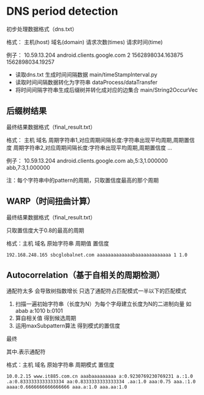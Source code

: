 # DNS period detection


初步处理数据格式（dns.txt）

格式：  主机(host) 域名(domain) 请求次数(times) 请求时间(time) 

例子：  10.59.13.204 android.clients.google.com 2 1562898034.163875 1562898034.19257




- 读取dns.txt 生成时间间隔数据     main/timeStampInterval.py
- 读取时间间隔数据转化为字符串   dataProcess/dataTransfer
- 将时间间隔字符串生成后缀树并转化成对应的边集合  main/String2OccurVec



## 后缀树结果

最终结果数据格式（final_result.txt）

格式： 主机 域名 周期字符串1,对应周期间隔长度:字符串出现平均周期,周期置信度 周期字符串2,对应周期间隔长度:字符串出现平均周期,周期置信度 ...

例子： 10.59.13.204 android.clients.google.com ab,5:3,1.000000  abb,7:3,1.000000  

注：每个字符串中的pattern的周期，只取置信度最高的那个周期



## WARP（时间扭曲计算）

最终结果数据格式（final_result.txt）

只取置信度大于0.8的最高的周期

格式：主机  域名  原始字符串  周期值   置信度

```
192.168.248.165 sbcglobalnet.com aaaaaaaaaaaaabaaaaaaaaaaaaa 1 1.0
```



## Autocorrelation（基于自相关的周期检测）

通配符太多 会导致树指数增长  只选了通配符占匹配模式一半以下的匹配模式

1. 扫描一遍初始字符串（长度为N）为每个字母建立长度为N的二进制向量   如abab  a:1010  b:0101
2. 算自相关值  得到候选周期
3. 运用maxSubpattern算法 得到模式的置信度

最终

其中.表示通配符

格式：主机  域名  原始字符串  周期模式   置信度

```
10.0.2.15 www.it885.com.cn aaabaaaaaaaaa a:0.9230769230769231 a.:1.0 .a:0.8333333333333334 aa:0.8333333333333334 .aa:1.0 aaa:0.75 aaa.:1.0 aaaa:0.6666666666666666 aaa.a:1.0 aaa.aa:1.0
```

